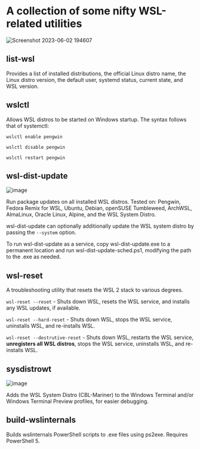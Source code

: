 # A collection of some nifty WSL-related utilities

![Screenshot 2023-06-02 194607](https://github.com/sirredbeard/wslinternals/assets/33820650/419c5854-bb69-4d95-8f1f-6e8f0b8ac6b0)

## list-wsl

Provides a list of installed distributions, the official Linux distro name, the Linux distro version, the default user, systemd status, current state, and WSL version.

## wslctl

Allows WSL distros to be started on Windows startup. The syntax follows that of systemctl:

`wslctl enable pengwin`

`wslctl disable pengwin`

`wslctl restart pengwin`

## wsl-dist-update

![image](https://github.com/sirredbeard/wslinternals/assets/33820650/3f2137d3-ac79-4cf4-bfa1-53d713be89da)

Run package updates on all installed WSL distros. Tested on: Pengwin, Fedora Remix for WSL, Ubuntu, Debian, openSUSE Tumbleweed, ArchWSL, AlmaLinux, Oracle Linux, Alpine, and the WSL System Distro.

wsl-dist-update can optionally additionally update the WSL system distro by passing the `--system` option.

To run wsl-dist-update as a service, copy wsl-dist-update.exe to a permanent location and run wsl-dist-update-sched.ps1, modifying the path to the .exe as needed.

## wsl-reset

A troubleshooting utility that resets the WSL 2 stack to various degrees.

`wsl-reset --reset` - Shuts down WSL, resets the WSL service, and installs any WSL updates, if available.

`wsl-reset --hard-reset` - Shuts down WSL, stops the WSL service, uninstalls WSL, and re-installs WSL.

`wsl-reset --destrutive-reset` - Shuts down WSL, restarts the WSL service, **unregisters all WSL distros**, stops the WSL service, uninstalls WSL, and re-installs WSL.

## sysdistrowt

![image](https://github.com/sirredbeard/wslinternals/assets/33820650/ea645f9e-af55-47f2-8ccf-5a14aa5e7d3b)

Adds the WSL System Distro (CBL-Mariner) to the Windows Terminal and/or Windows Terminal Preview profiles, for easier debugging.

## build-wslinternals

Builds wslinternals PowerShell scripts to .exe files using ps2exe. Requires PowerShell 5.
